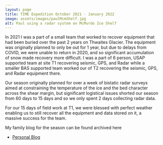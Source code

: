 ```yaml
---
layout: page
title: TIME Expedition October 2021 - January 2022
image: assets/images/paulMcmShelf.jpg
alt: Paul using a radar system on McMurdo Ice Shelf
---
```


In 2021 I was a part of a small team that worked to recover equipment that had been buried over the past 2 years on Thwaites Glacier. The equipment was originally planned to only be out for 1 year, but due to delays from COVID, we were unable to return in 2020, and so significant accumulation of snow made recovery more difficult. I was a part of 6 person, USAP supported team at site T1 recovering seismic, GPS, and Radar while a smaller BAS supported team worked our of T2 recovering the seismic, GPS, and Radar equipment there. 

Our season originally planned for over a week of bistatic radar surveys aimed at constraining the temperature of the ice and the bed character across the shear margin, but significant logistical issues shorted our season from 60 days to 15 days and so we only spent 2 days collecting radar data. 

For our 15 days of field work at T1, we were blessed with perfect weather enabling us to still recover all the equipment and data stored on it, a massive success for the team. 

My family blog for the season can be found archived here
<ul class="actions">
	<li><a href="{{ 'TIME2021Personal.html' | absolute_url }}" class="button">Personal Blog</a></li>
      </ul>
